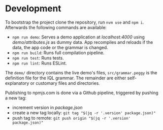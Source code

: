 # Development

To bootstrap the project clone the repository, run `nvm use` and `npm i`. Afterwards the following commands are available:

- `npm run demo`: Serves a demo application at *localhost:4000* using *demo/attributes.js* as dummy data. App recompiles and reloads if the data, the app code or the grammar is changed.
- `npm run build`: Runs full compilation pipeline.
- `npm run test`: Runs tests.
- `npm run lint`: Runs ESLint.

The `demo/` directory contains the live demo's files, `src/grammar.peggy` is the definition file for the IQL grammar. The remainder are either self-explanatory or customary files and directories.

Publishing to npmjs.com is done via a Github pipeline, triggered by pushing a new tag:
- increment version in *package.json*
- create a new tag locally: `git tag "$(jq -r '.version' package.json)"`
- push tag to remote: `git push origin "$(jq -r '.version' package.json)"`
